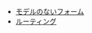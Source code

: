  - [モデルのないフォーム](https://book.cakephp.org/3.0/ja/core-libraries/form.html)
 - [ルーティング](https://book.cakephp.org/3.0/ja/development/routing.html)
